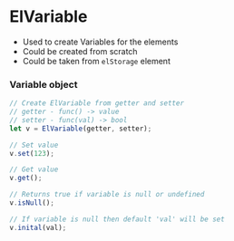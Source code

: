 # ElVariable

* Used to create Variables for the elements
* Could be created from scratch
* Could be taken from `elStorage` element

### Variable object
```js
// Create ElVariable from getter and setter
// getter - func() -> value
// setter - func(val) -> bool
let v = ElVariable(getter, setter);

// Set value
v.set(123);

// Get value
v.get();

// Returns true if variable is null or undefined
v.isNull();

// If variable is null then default 'val' will be set
v.inital(val);
```